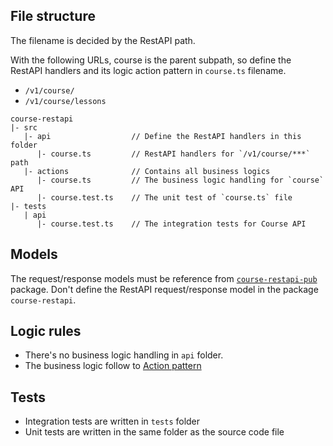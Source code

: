 ## File structure

The filename is decided by the RestAPI path.

With the following URLs, course is the parent subpath, so define the RestAPI handlers and its logic action pattern in `course.ts` filename.
- `/v1/course/`
- `/v1/course/lessons`


```
course-restapi
|- src
   |- api                  // Define the RestAPI handlers in this folder
      |- course.ts         // RestAPI handlers for `/v1/course/***` path
   |- actions              // Contains all business logics 
      |- course.ts         // The business logic handling for `course` API
      |- course.test.ts    // The unit test of `course.ts` file
|- tests
   | api
      |- course.test.ts    // The integration tests for Course API
```

## Models

The request/response models must be reference from [`course-restapi-pub`](../../packages/course-restapi-pub/package.json) package.
Don't define the RestAPI request/response model in the package `course-restapi`.

## Logic rules
- There's no business logic handling in `api` folder.
- The business logic follow to [Action pattern](../actionPattern.md)

## Tests
- Integration tests are written in `tests` folder
- Unit tests are written in the same folder as the source code file

